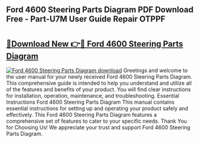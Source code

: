 ## Ford 4600 Steering Parts Diagram PDF Download Free - Part-U7M User Guide Repair OTPPF

# <h2><a href="http://dfu4ac.blite.top/?on=Ford+4600+Steering+Parts+Diagram">🔗Download New 👉🔴 Ford 4600 Steering Parts Diagram</a></h2>

[![Ford 4600 Steering Parts Diagram download](https://i.imgur.com/lujVjoI.png)](http://dfu4ac.blite.top/?on=Ford+4600+Steering+Parts+Diagram)
Greetings and welcome to the user manual for your newly received Ford 4600 Steering Parts Diagram. This comprehensive guide is intended to help you understand and utilize all of the features and benefits of your product. You will find clear instructions for installation, operation, maintenance, and troubleshooting. Essential Instructions Ford 4600 Steering Parts Diagram This manual contains essential instructions for setting up and operating your product safely and effectively. This Ford 4600 Steering Parts Diagram features a comprehensive set of features to cater to your specific needs. Thank You for Choosing Us! We appreciate your trust and support Ford 4600 Steering Parts Diagram.
